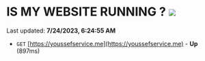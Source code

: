 # IS MY WEBSITE RUNNING ? [![](https://img.shields.io/static/v1?label=Sponsor&message=%E2%9D%A4&logo=GitHub&color=%23fe8e86)](https://github.com/sponsors/<username>)

Last updated: **7/24/2023, 6:24:55 AM**

- `GET` [https://youssefservice.me](https://youssefservice.me) - **Up** (897ms)
